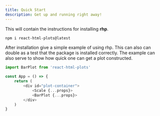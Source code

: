 ```yaml
---
title: Quick Start
description: Get up and running right away!
---
```


This will contain the instructions for installing **rhp**.

```bash
npm i react-html-plots@latest
```

After installation give a simple example of using rhp. This can also can double as a test that the package is installed correctly. The example can also serve to show how quick one can get a plot constructed.

```typescript
import BarPlot from 'react-html-plots'

const App = () => {
    return (
        <div id="plot-container">
            <Scale {...props}>
            <BarPlot {...props}>
        </div>
    )
}
```